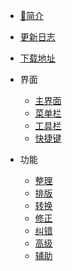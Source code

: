 
* [:100:简介](/)
* [更新日志](logs.md)
* [下载地址](download.md)

* 界面
  * [主界面](interface.md)
  * [菜单栏](menu.md)
  * [工具栏](toolbar.md)
  * [快捷键](shortcut.md)

* 功能
  * [整理](tidy.md)
  * [排版](typo.md)
  * [转换](convert.md)
  * [修正](amend.md)
  * [纠错](debug.md)
  * [高级](advanced.md)
  * [辅助](helper.md)
